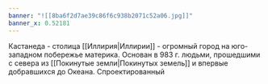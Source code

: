 ```yaml
---
banner: "![[8ba6f2d7ae39c86f6c938b2071c52a06.jpg]]"
banner_x: 0.52181
---
```

Кастанеда - столица [[Иллирия|Иллирии]] - огромный город на юго-западном побережье материка. Основан в 983 г. людьми, прошедшими с севера из [[Покинутые земли|Покинутых земель]] и впервые добравшихся до Океана. Спроектированный 